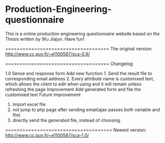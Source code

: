 Production-Engineering-questionnaire
====================================
This is a online production engineering questionnaire website based on the Thesis written by Wu Jiajun. Have fun!

====================================
The original version:
http://www.cc.puv.fi/~e1100587/sca-0.9/

====================================
Changelog

1.0
Sense and response form
  Add new function
    1. Send the result file to corresponding email address
    2. Every attribute name is customixed text, which allows the client to edit when using and it will remain unless       refreshing the page
  Improvement
    Add generated form and file the customixed text
Future Improvement
1. Import excel file
2. not jump to php page after sending email(ajax passes both variable and file)
3. directly send the generated file, instead of choosing.



=====================================
Newest version:
http://www.cc.puv.fi/~e1100587/sca-1.0/


